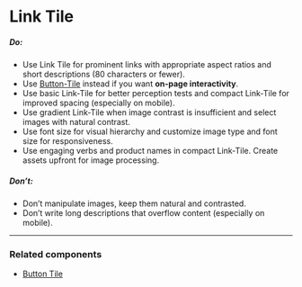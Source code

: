 # Link Tile

<TableOfContents></TableOfContents>

##### Do:

- Use Link Tile for prominent links with appropriate aspect ratios and short descriptions (80 characters or fewer).
- Use [Button-Tile](components/button-tile) instead if you want **on-page interactivity**.
- Use basic Link-Tile for better perception tests and compact Link-Tile for improved spacing (especially on mobile).
- Use gradient Link-Tile when image contrast is insufficient and select images with natural contrast.
- Use font size for visual hierarchy and customize image type and font size for responsiveness.
- Use engaging verbs and product names in compact Link-Tile. Create assets upfront for image processing.

##### Don’t:

- Don’t manipulate images, keep them natural and contrasted.
- Don’t write long descriptions that overflow content (especially on mobile).

---

### Related components

- [Button Tile](components/button-tile)
